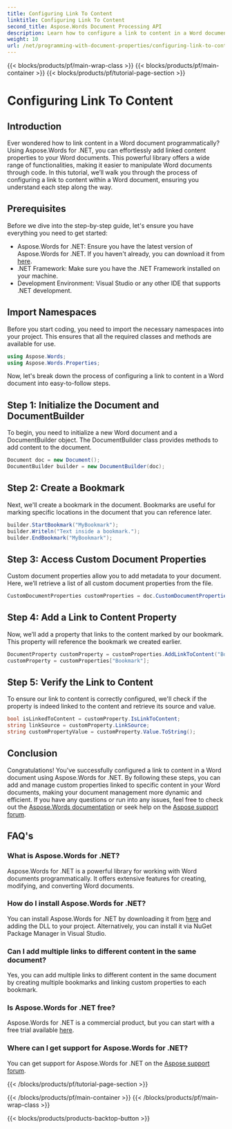 ```yaml
---
title: Configuring Link To Content
linktitle: Configuring Link To Content
second_title: Aspose.Words Document Processing API
description: Learn how to configure a link to content in a Word document using Aspose.Words for .NET with our detailed, step-by-step tutorial.
weight: 10
url: /net/programming-with-document-properties/configuring-link-to-content/
---
```


{{< blocks/products/pf/main-wrap-class >}}
{{< blocks/products/pf/main-container >}}
{{< blocks/products/pf/tutorial-page-section >}}

# Configuring Link To Content

## Introduction

Ever wondered how to link content in a Word document programmatically? Using Aspose.Words for .NET, you can effortlessly add linked content properties to your Word documents. This powerful library offers a wide range of functionalities, making it easier to manipulate Word documents through code. In this tutorial, we’ll walk you through the process of configuring a link to content within a Word document, ensuring you understand each step along the way.

## Prerequisites

Before we dive into the step-by-step guide, let's ensure you have everything you need to get started:

- Aspose.Words for .NET: Ensure you have the latest version of Aspose.Words for .NET. If you haven't already, you can download it from [here](https://releases.aspose.com/words/net/).
- .NET Framework: Make sure you have the .NET Framework installed on your machine.
- Development Environment: Visual Studio or any other IDE that supports .NET development.

## Import Namespaces

Before you start coding, you need to import the necessary namespaces into your project. This ensures that all the required classes and methods are available for use.

```csharp
using Aspose.Words;
using Aspose.Words.Properties;
```

Now, let's break down the process of configuring a link to content in a Word document into easy-to-follow steps.

## Step 1: Initialize the Document and DocumentBuilder

To begin, you need to initialize a new Word document and a DocumentBuilder object. The DocumentBuilder class provides methods to add content to the document.

```csharp
Document doc = new Document();
DocumentBuilder builder = new DocumentBuilder(doc);
```

## Step 2: Create a Bookmark

Next, we'll create a bookmark in the document. Bookmarks are useful for marking specific locations in the document that you can reference later.

```csharp
builder.StartBookmark("MyBookmark");
builder.Writeln("Text inside a bookmark.");
builder.EndBookmark("MyBookmark");
```

## Step 3: Access Custom Document Properties

Custom document properties allow you to add metadata to your document. Here, we’ll retrieve a list of all custom document properties from the file.

```csharp
CustomDocumentProperties customProperties = doc.CustomDocumentProperties;
```

## Step 4: Add a Link to Content Property

Now, we’ll add a property that links to the content marked by our bookmark. This property will reference the bookmark we created earlier.

```csharp
DocumentProperty customProperty = customProperties.AddLinkToContent("Bookmark", "MyBookmark");
customProperty = customProperties["Bookmark"];
```

## Step 5: Verify the Link to Content

To ensure our link to content is correctly configured, we'll check if the property is indeed linked to the content and retrieve its source and value.

```csharp
bool isLinkedToContent = customProperty.IsLinkToContent;
string linkSource = customProperty.LinkSource;
string customPropertyValue = customProperty.Value.ToString();
```

## Conclusion

Congratulations! You've successfully configured a link to content in a Word document using Aspose.Words for .NET. By following these steps, you can add and manage custom properties linked to specific content in your Word documents, making your document management more dynamic and efficient. If you have any questions or run into any issues, feel free to check out the [Aspose.Words documentation](https://reference.aspose.com/words/net/) or seek help on the [Aspose support forum](https://forum.aspose.com/c/words/8).

## FAQ's

### What is Aspose.Words for .NET?
Aspose.Words for .NET is a powerful library for working with Word documents programmatically. It offers extensive features for creating, modifying, and converting Word documents.

### How do I install Aspose.Words for .NET?
You can install Aspose.Words for .NET by downloading it from [here](https://releases.aspose.com/words/net/) and adding the DLL to your project. Alternatively, you can install it via NuGet Package Manager in Visual Studio.

### Can I add multiple links to different content in the same document?
Yes, you can add multiple links to different content in the same document by creating multiple bookmarks and linking custom properties to each bookmark.

### Is Aspose.Words for .NET free?
Aspose.Words for .NET is a commercial product, but you can start with a free trial available [here](https://releases.aspose.com/).

### Where can I get support for Aspose.Words for .NET?
You can get support for Aspose.Words for .NET on the [Aspose support forum](https://forum.aspose.com/c/words/8).


{{< /blocks/products/pf/tutorial-page-section >}}

{{< /blocks/products/pf/main-container >}}
{{< /blocks/products/pf/main-wrap-class >}}

{{< blocks/products/products-backtop-button >}}
